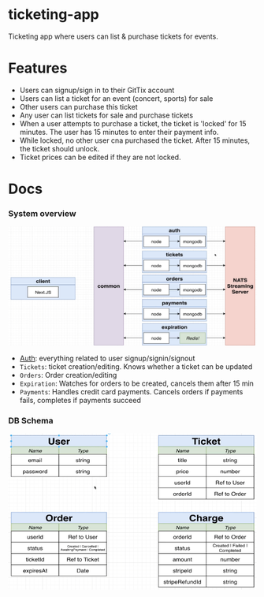 # ticketing-app
Ticketing app where users can list &amp; purchase tickets for events.

# Features
- Users can signup/sign in to their GitTix account
- Users can list a ticket for an event (concert, sports) for sale
- Other users can purchase this ticket
- Any user can list tickets for sale and purchase tickets
- When a user attempts to purchase a ticket, the ticket is 'locked' for 15 minutes. The user has 15 minutes to enter their payment info.
- While locked, no other user cna purchased the ticket. After 15 minutes, the ticket should unlock.
- Ticket prices can be edited if they are not locked.

# Docs
### System overview
![system overview](docs/system-overview.png)
- [Auth](auth/README): everything related to user signup/signin/signout
- `Tickets`: ticket creation/editing. Knows whether a ticket can be updated
- `Orders`: Order creation/editing
- `Expiration`: Watches for orders to be created, cancels them after 15 min
- `Payments`: Handles credit card payments. Cancels orders if payments fails, completes if payments succeed
### DB Schema
![database schema](docs/db-schema.png)